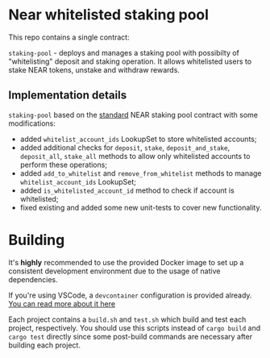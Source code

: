 # Near whitelisted staking pool

This repo contains a single contract:

`staking-pool` - deploys and manages a staking pool with possibilty of "whitelisting" deposit and staking operation. It allows whitelisted users to stake NEAR tokens, unstake and withdraw rewards.

## Implementation details

`staking-pool` based on the [standard](https://github.com/near/core-contracts/tree/master/staking-pool) NEAR staking pool contract with some modifications:

- added `whitelist_account_ids` LookupSet to store whitelisted accounts;
- added additional checks for `deposit`, `stake`, `deposit_and_stake`, `deposit_all`, `stake_all` methods to allow only whitelisted accounts to perform these operations;
- added `add_to_whitelist` and `remove_from_whitelist` methods to manage `whitelist_account_ids` LookupSet;
- added `is_whitelisted_account_id` method to check if account is whitelisted;
- fixed existing and added some new unit-tests to cover new functionality.

# Building

It's **highly** recommended to use the provided Docker image to set up a consistent development environment due to the usage of native dependencies.

If you're using VSCode, a `devcontainer` configuration is provided already. [You can read more about it here](https://code.visualstudio.com/docs/devcontainers/containers)

Each project contains a `build.sh` and `test.sh` which build and test each project, respectively. You should use this scripts instead of `cargo build` and `cargo test` directly since some post-build commands are necessary after building each project.
